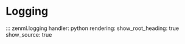 # Logging

::: zenml.logging
    handler: python
    rendering:
      show_root_heading: true
      show_source: true
